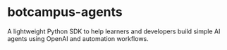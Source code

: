 # botcampus-agents
A lightweight Python SDK to help learners and developers build simple AI agents using OpenAI and automation workflows.
